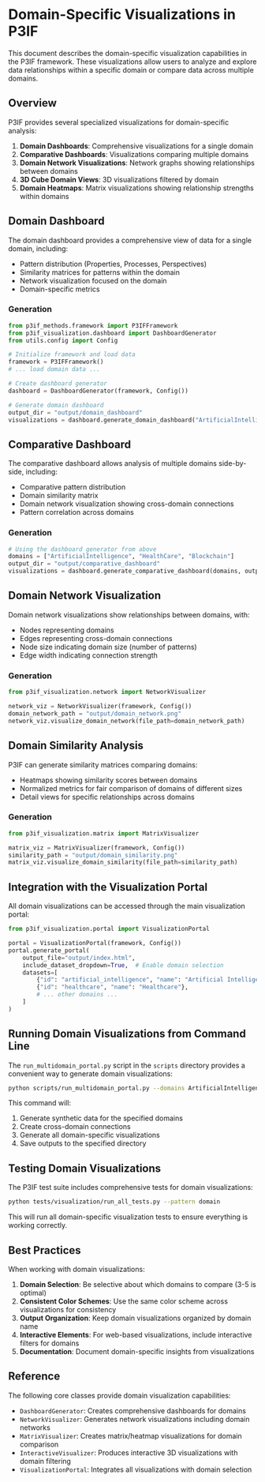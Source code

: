 # Domain-Specific Visualizations in P3IF

This document describes the domain-specific visualization capabilities in the P3IF framework. These visualizations allow users to analyze and explore data relationships within a specific domain or compare data across multiple domains.

## Overview

P3IF provides several specialized visualizations for domain-specific analysis:

1. **Domain Dashboards**: Comprehensive visualizations for a single domain
2. **Comparative Dashboards**: Visualizations comparing multiple domains
3. **Domain Network Visualizations**: Network graphs showing relationships between domains
4. **3D Cube Domain Views**: 3D visualizations filtered by domain
5. **Domain Heatmaps**: Matrix visualizations showing relationship strengths within domains

## Domain Dashboard

The domain dashboard provides a comprehensive view of data for a single domain, including:

- Pattern distribution (Properties, Processes, Perspectives)
- Similarity matrices for patterns within the domain
- Network visualization focused on the domain
- Domain-specific metrics

### Generation

```python
from p3if_methods.framework import P3IFFramework
from p3if_visualization.dashboard import DashboardGenerator
from utils.config import Config

# Initialize framework and load data
framework = P3IFFramework()
# ... load domain data ...

# Create dashboard generator
dashboard = DashboardGenerator(framework, Config())

# Generate domain dashboard
output_dir = "output/domain_dashboard"
visualizations = dashboard.generate_domain_dashboard("ArtificialIntelligence", output_dir)
```

## Comparative Dashboard

The comparative dashboard allows analysis of multiple domains side-by-side, including:

- Comparative pattern distribution
- Domain similarity matrix
- Domain network visualization showing cross-domain connections
- Pattern correlation across domains

### Generation

```python
# Using the dashboard generator from above
domains = ["ArtificialIntelligence", "HealthCare", "Blockchain"]
output_dir = "output/comparative_dashboard"
visualizations = dashboard.generate_comparative_dashboard(domains, output_dir)
```

## Domain Network Visualization

Domain network visualizations show relationships between domains, with:

- Nodes representing domains
- Edges representing cross-domain connections
- Node size indicating domain size (number of patterns)
- Edge width indicating connection strength

### Generation

```python
from p3if_visualization.network import NetworkVisualizer

network_viz = NetworkVisualizer(framework, Config())
domain_network_path = "output/domain_network.png"
network_viz.visualize_domain_network(file_path=domain_network_path)
```

## Domain Similarity Analysis

P3IF can generate similarity matrices comparing domains:

- Heatmaps showing similarity scores between domains
- Normalized metrics for fair comparison of domains of different sizes
- Detail views for specific relationships across domains

### Generation

```python
from p3if_visualization.matrix import MatrixVisualizer

matrix_viz = MatrixVisualizer(framework, Config())
similarity_path = "output/domain_similarity.png"
matrix_viz.visualize_domain_similarity(file_path=similarity_path)
```

## Integration with the Visualization Portal

All domain visualizations can be accessed through the main visualization portal:

```python
from p3if_visualization.portal import VisualizationPortal

portal = VisualizationPortal(framework, Config())
portal.generate_portal(
    output_file="output/index.html", 
    include_dataset_dropdown=True,  # Enable domain selection
    datasets=[
        {"id": "artificial_intelligence", "name": "Artificial Intelligence"},
        {"id": "healthcare", "name": "Healthcare"},
        # ... other domains ...
    ]
)
```

## Running Domain Visualizations from Command Line

The `run_multidomain_portal.py` script in the `scripts` directory provides a convenient way to generate domain visualizations:

```bash
python scripts/run_multidomain_portal.py --domains ArtificialIntelligence,HealthCare --relationships-per-domain 50 --cross-domain-connections 20 --output-dir output/domains
```

This command will:
1. Generate synthetic data for the specified domains
2. Create cross-domain connections
3. Generate all domain-specific visualizations
4. Save outputs to the specified directory

## Testing Domain Visualizations

The P3IF test suite includes comprehensive tests for domain visualizations:

```bash
python tests/visualization/run_all_tests.py --pattern domain
```

This will run all domain-specific visualization tests to ensure everything is working correctly.

## Best Practices

When working with domain visualizations:

1. **Domain Selection**: Be selective about which domains to compare (3-5 is optimal)
2. **Consistent Color Schemes**: Use the same color scheme across visualizations for consistency
3. **Output Organization**: Keep domain visualizations organized by domain name
4. **Interactive Elements**: For web-based visualizations, include interactive filters for domains
5. **Documentation**: Document domain-specific insights from visualizations

## Reference

The following core classes provide domain visualization capabilities:

- `DashboardGenerator`: Creates comprehensive dashboards for domains
- `NetworkVisualizer`: Generates network visualizations including domain networks
- `MatrixVisualizer`: Creates matrix/heatmap visualizations for domain comparison
- `InteractiveVisualizer`: Produces interactive 3D visualizations with domain filtering
- `VisualizationPortal`: Integrates all visualizations with domain selection 